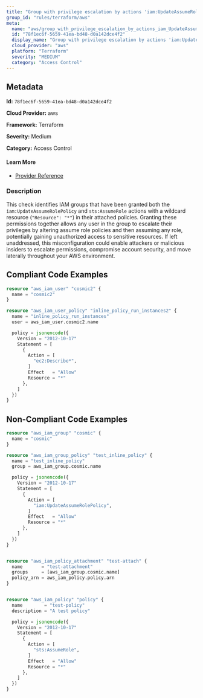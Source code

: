```yaml
---
title: "Group with privilege escalation by actions 'iam:UpdateAssumeRolePolicy' and 'sts:AssumeRole'"
group_id: "rules/terraform/aws"
meta:
  name: "aws/group_with_privilege_escalation_by_actions_iam_UpdateAssumeRolePolicy_and_sts_AssumeRole"
  id: "78f1ec6f-5659-41ea-bd48-d0a142dce4f2"
  display_name: "Group with privilege escalation by actions 'iam:UpdateAssumeRolePolicy' and 'sts:AssumeRole'"
  cloud_provider: "aws"
  platform: "Terraform"
  severity: "MEDIUM"
  category: "Access Control"
---
```

## Metadata

**Id:** `78f1ec6f-5659-41ea-bd48-d0a142dce4f2`

**Cloud Provider:** aws

**Framework:** Terraform

**Severity:** Medium

**Category:** Access Control

#### Learn More

 - [Provider Reference](https://registry.terraform.io/providers/hashicorp/aws/latest/docs/resources/iam_group_policy#policy)

### Description

 This check identifies IAM groups that have been granted both the `iam:UpdateAssumeRolePolicy` and `sts:AssumeRole` actions with a wildcard resource (`"Resource": "*"`) in their attached policies. Granting these permissions together allows any user in the group to escalate their privileges by altering assume role policies and then assuming any role, potentially gaining unauthorized access to sensitive resources. If left unaddressed, this misconfiguration could enable attackers or malicious insiders to escalate permissions, compromise account security, and move laterally throughout your AWS environment.


## Compliant Code Examples
```terraform
resource "aws_iam_user" "cosmic2" {
  name = "cosmic2"
}

resource "aws_iam_user_policy" "inline_policy_run_instances2" {
  name = "inline_policy_run_instances"
  user = aws_iam_user.cosmic2.name

  policy = jsonencode({
    Version = "2012-10-17"
    Statement = [
      {
        Action = [
          "ec2:Describe*",
        ]
        Effect   = "Allow"
        Resource = "*"
      },
    ]
  })
}

```
## Non-Compliant Code Examples
```terraform
resource "aws_iam_group" "cosmic" {
  name = "cosmic"
}

resource "aws_iam_group_policy" "test_inline_policy" {
  name = "test_inline_policy"
  group = aws_iam_group.cosmic.name

  policy = jsonencode({
    Version = "2012-10-17"
    Statement = [
      {
        Action = [
          "iam:UpdateAssumeRolePolicy",
        ]
        Effect   = "Allow"
        Resource = "*"
      },
    ]
  })
}


resource "aws_iam_policy_attachment" "test-attach" {
  name       = "test-attachment"
  groups     = [aws_iam_group.cosmic.name]
  policy_arn = aws_iam_policy.policy.arn
}


resource "aws_iam_policy" "policy" {
  name        = "test-policy"
  description = "A test policy"

  policy = jsonencode({
    Version = "2012-10-17"
    Statement = [
      {
        Action = [
          "sts:AssumeRole",
        ]
        Effect   = "Allow"
        Resource = "*"
      },
    ]
  })
}

```